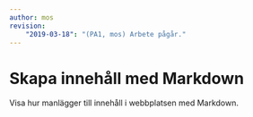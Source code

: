 ```yaml
---
author: mos
revision:
    "2019-03-18": "(PA1, mos) Arbete pågår."
---
```

Skapa innehåll med Markdown
===========================

Visa hur manlägger till innehåll i webbplatsen med Markdown.
